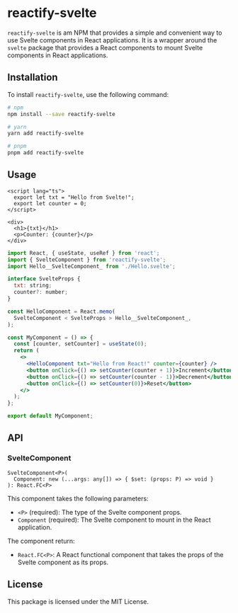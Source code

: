 # reactify-svelte

`reactify-svelte` is am NPM that provides a simple and convenient way to use Svelte components in React applications. It is a wrapper around the `svelte` package that provides a React components to mount Svelte components in React applications.

## Installation

To install `reactify-svelte`, use the following command:

```bash
# npm
npm install --save reactify-svelte

# yarn
yarn add reactify-svelte

# pnpm
pnpm add reactify-svelte
```

## Usage

```svelte
<script lang="ts">
  export let txt = "Hello from Svelte!";
  export let counter = 0;
</script>

<div>
  <h1>{txt}</h1>
  <p>Counter: {counter}</p>
</div>

```

```jsx
import React, { useState, useRef } from 'react';
import { SvelteComponent } from 'reactify-svelte';
import Hello__SvelteComponent_ from './Hello.svelte';

interface SvelteProps {
  txt: string;
  counter?: number;
}

const HelloComponent = React.memo(
  SvelteComponent < SvelteProps > Hello__SvelteComponent_,
);

const MyComponent = () => {
  const [counter, setCounter] = useState(0);
  return (
    <>
      <HelloComponent txt="Hello from React!" counter={counter} />
      <button onClick={() => setCounter(counter + 1)}>Increment</button>
      <button onClick={() => setCounter(counter - 1)}>Decrement</button>
      <button onClick={() => setCounter(0)}>Reset</button>
    </>
  );
};

export default MyComponent;
```

## API

### SvelteComponent

```tsx
SvelteComponent<P>(
  Component: new (...args: any[]) => { $set: (props: P) => void }
): React.FC<P>
```

This component takes the following parameters:

- `<P>` (required): The type of the Svelte component props.
- `Component` (required): The Svelte component to mount in the React application.

The component return:

- `React.FC<P>`: A React functional component that takes the props of the Svelte component as its props.

## License

This package is licensed under the MIT License.

